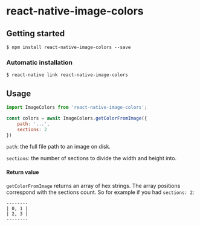 # react-native-image-colors

## Getting started

`$ npm install react-native-image-colors --save`

### Automatic installation

`$ react-native link react-native-image-colors`

## Usage

```javascript
import ImageColors from 'react-native-image-colors';

const colors = await ImageColors.getColorFromImage({
	path: '...',
	sections: 2
})
```

`path`: the full file path to an image on disk.

`sections`: the number of sections to divide the width and height into.

#### Return value

`getColorFromImage` returns an array of hex strings. The array positions
correspond with the sections count. So for example if you had `sections: 2`:

```
--------
| 0, 1 |
| 2, 3 |
--------
```
